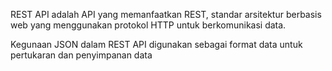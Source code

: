 REST API adalah API yang memanfaatkan REST, standar arsitektur berbasis web yang menggunakan protokol HTTP untuk berkomunikasi data.

Kegunaan JSON dalam REST API digunakan sebagai format data untuk pertukaran dan penyimpanan data

